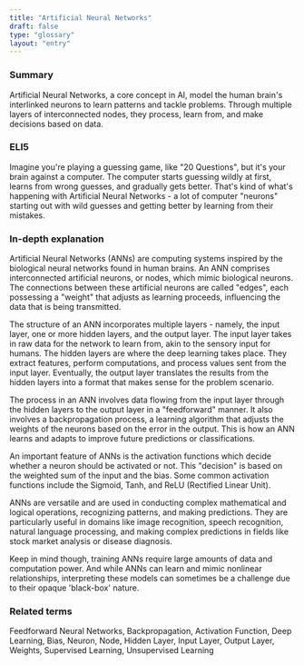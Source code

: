 ```yaml
---
title: "Artificial Neural Networks"
draft: false
type: "glossary"
layout: "entry"
---
```


### Summary
Artificial Neural Networks, a core concept in AI, model the human brain's interlinked neurons to learn patterns and tackle problems. Through multiple layers of interconnected nodes, they process, learn from, and make decisions based on data.

### ELI5
Imagine you're playing a guessing game, like "20 Questions", but it's your brain against a computer. The computer starts guessing wildly at first, learns from wrong guesses, and gradually gets better. That's kind of what's happening with Artificial Neural Networks - a lot of computer "neurons" starting out with wild guesses and getting better by learning from their mistakes.

### In-depth explanation
Artificial Neural Networks (ANNs) are computing systems inspired by the biological neural networks found in human brains. An ANN comprises interconnected artificial neurons, or nodes, which mimic biological neurons. The connections between these artificial neurons are called "edges", each possessing a "weight" that adjusts as learning proceeds, influencing the data that is being transmitted.

The structure of an ANN incorporates multiple layers - namely, the input layer, one or more hidden layers, and the output layer. The input layer takes in raw data for the network to learn from, akin to the sensory input for humans. The hidden layers are where the deep learning takes place. They extract features, perform computations, and process values sent from the input layer. Eventually, the output layer translates the results from the hidden layers into a format that makes sense for the problem scenario.

The process in an ANN involves data flowing from the input layer through the hidden layers to the output layer in a "feedforward" manner. It also involves a backpropagation process, a learning algorithm that adjusts the weights of the neurons based on the error in the output. This is how an ANN learns and adapts to improve future predictions or classifications.

An important feature of ANNs is the activation functions which decide whether a neuron should be activated or not. This "decision" is based on the weighted sum of the input and the bias. Some common activation functions include the Sigmoid, Tanh, and ReLU (Rectified Linear Unit).

ANNs are versatile and are used in conducting complex mathematical and logical operations, recognizing patterns, and making predictions. They are particularly useful in domains like image recognition, speech recognition, natural language processing, and making complex predictions in fields like stock market analysis or disease diagnosis.

Keep in mind though, training ANNs require large amounts of data and computation power. And while ANNs can learn and mimic nonlinear relationships, interpreting these models can sometimes be a challenge due to their opaque 'black-box' nature.

### Related terms
Feedforward Neural Networks, Backpropagation, Activation Function, Deep Learning, Bias, Neuron, Node, Hidden Layer, Input Layer, Output Layer, Weights, Supervised Learning, Unsupervised Learning

